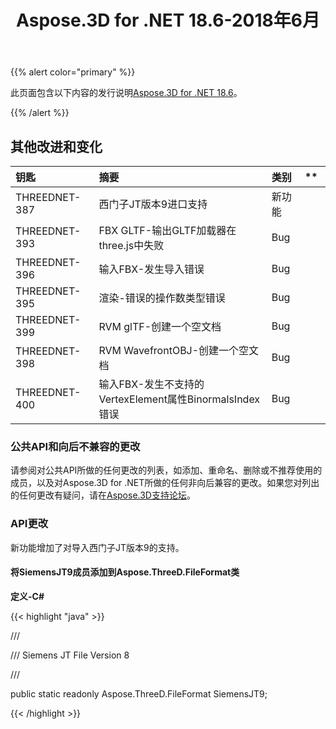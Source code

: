 ﻿---
title: Aspose.3D for .NET 18.6-2018年6月
type: docs
weight: 70
url: /zh/net/aspose-3d-for-net-18-6-june-2018/
---
{{% alert color="primary" %}} 

此页面包含以下内容的发行说明[Aspose.3D for .NET 18.6](https://www.nuget.org/packages/Aspose.3D/18.6.0)。

{{% /alert %}} 
## **其他改进和变化**

|**钥匙**|**摘要**|**类别**|** |
|:- |:- |:- |:- |
|THREEDNET-387|西门子JT版本9进口支持|新功能||
|THREEDNET-393|FBX GLTF-输出GLTF加载器在three.js中失败|Bug||
|THREEDNET-396|输入FBX-发生导入错误|Bug||
|THREEDNET-395|渲染-错误的操作数类型错误|Bug||
|THREEDNET-399|RVM glTF-创建一个空文档|Bug||
|THREEDNET-398|RVM WavefrontOBJ-创建一个空文档|Bug||
|THREEDNET-400|输入FBX-发生不支持的VertexElement属性BinormalsIndex错误|Bug||
### **公共API和向后不兼容的更改**
请参阅对公共API所做的任何更改的列表，如添加、重命名、删除或不推荐使用的成员，以及对Aspose.3D for .NET所做的任何非向后兼容的更改。如果您对列出的任何更改有疑问，请在[Aspose.3D支持论坛](https://forum.aspose.com/c/3d/18)。
### **API更改**
新功能增加了对导入西门子JT版本9的支持。
#### **将SiemensJT9成员添加到Aspose.ThreeD.FileFormat类**
**定义-C#**

{{< highlight "java" >}}

 /// <summary>

/// Siemens JT File Version 8

/// </summary>

public static readonly Aspose.ThreeD.FileFormat SiemensJT9;

{{< /highlight >}}

